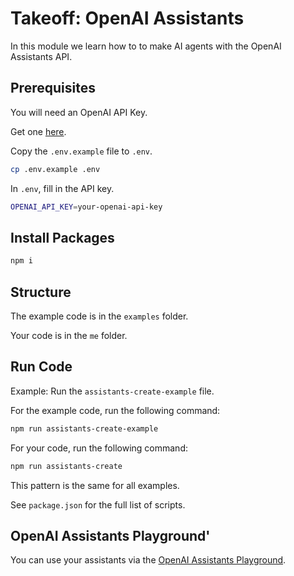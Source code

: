 # Takeoff: OpenAI Assistants

In this module we learn how to to make AI agents with the OpenAI Assistants API.

## Prerequisites

You will need an OpenAI API Key.

Get one [here](https://platform.openai.com/api-keys).

Copy the `.env.example` file to `.env`.

```bash
cp .env.example .env
```

In `.env`, fill in the API key.

```bash
OPENAI_API_KEY=your-openai-api-key
```

## Install Packages

```bash
npm i
```

## Structure

The example code is in the `examples` folder.

Your code is in the `me` folder.

## Run Code

Example: Run the `assistants-create-example` file.

For the example code, run the following command:

```bash
npm run assistants-create-example
```

For your code, run the following command:

```bash
npm run assistants-create
```

This pattern is the same for all examples.

See `package.json` for the full list of scripts.

## OpenAI Assistants Playground'

You can use your assistants via the [OpenAI Assistants Playground](https://platform.openai.com/playground?mode=assistant).

